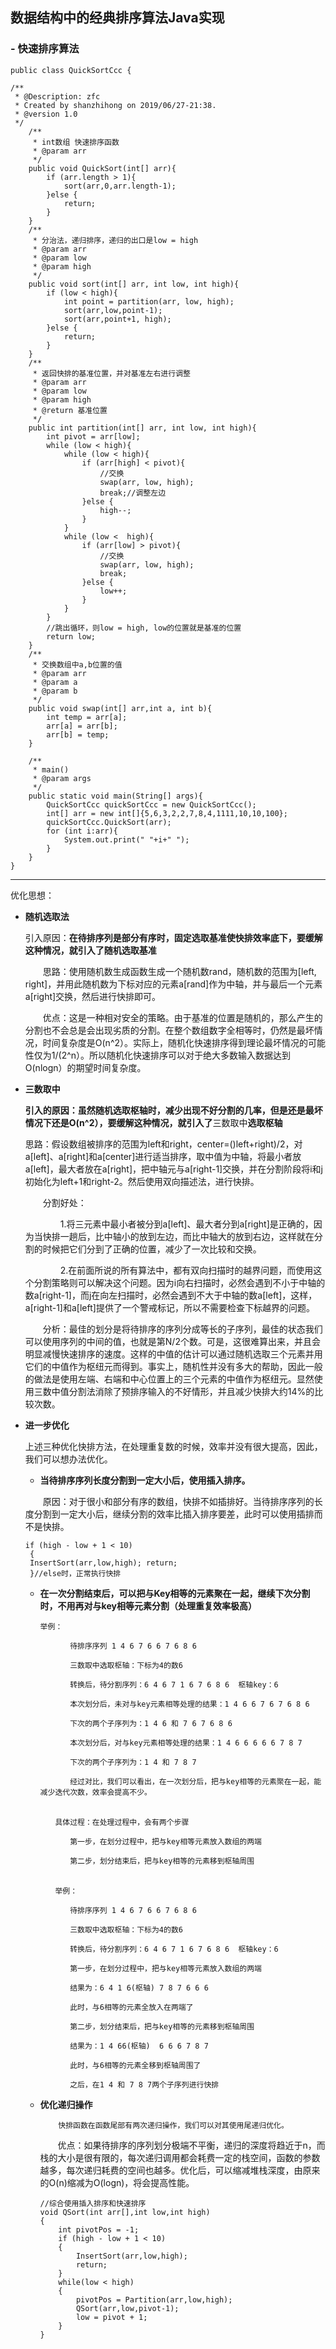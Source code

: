 ## 数据结构中的经典排序算法Java实现

### - 快速排序算法

```
public class QuickSortCcc {

/**
 * @Description: zfc
 * Created by shanzhihong on 2019/06/27-21:38.
 * @version 1.0
 */
    /**
     * int数组 快速排序函数
     * @param arr
     */
    public void QuickSort(int[] arr){
        if (arr.length > 1){
            sort(arr,0,arr.length-1);
        }else {
            return;
        }
    }
    /**
     * 分治法，递归排序，递归的出口是low = high
     * @param arr
     * @param low
     * @param high
     */
    public void sort(int[] arr, int low, int high){
        if (low < high){
            int point = partition(arr, low, high);
            sort(arr,low,point-1);
            sort(arr,point+1, high);
        }else {
            return;
        }
    }
    /**
     * 返回快排的基准位置，并对基准左右进行调整
     * @param arr
     * @param low
     * @param high
     * @return 基准位置
     */
    public int partition(int[] arr, int low, int high){
        int pivot = arr[low];
        while (low < high){
            while (low < high){
                if (arr[high] < pivot){
                    //交换
                    swap(arr, low, high);
                    break;//调整左边
                }else {
                    high--;
                }
            }
            while (low <  high){
                if (arr[low] > pivot){
                    //交换
                    swap(arr, low, high);
                    break;
                }else {
                    low++;
                }
            }
        }
        //跳出循环，则low = high, low的位置就是基准的位置
        return low;
    }
    /**
     * 交换数组中a,b位置的值
     * @param arr
     * @param a
     * @param b
     */
    public void swap(int[] arr,int a, int b){
        int temp = arr[a];
        arr[a] = arr[b];
        arr[b] = temp;
    }

    /**
     * main()
     * @param args
     */
    public static void main(String[] args){
        QuickSortCcc quickSortCcc = new QuickSortCcc();
        int[] arr = new int[]{5,6,3,2,2,7,8,4,1111,10,10,100};
        quickSortCcc.QuickSort(arr);
        for (int i:arr){
            System.out.print(" "+i+" ");
        }
    }
}
```

----

优化思想：

- **随机选取法**
  
  引入原因：**在待排序列是部分有序时，固定选取基准使快排效率底下，要缓解这种情况，就引入了随机选取基准**
  
  　　思路：使用随机数生成函数生成一个随机数rand，随机数的范围为[left, right]，并用此随机数为下标对应的元素a[rand]作为中轴，并与最后一个元素a[right]交换，然后进行快排即可。
  
  　　优点：这是一种相对安全的策略。由于基准的位置是随机的，那么产生的分割也不会总是会出现劣质的分割。在整个数组数字全相等时，仍然是最坏情况，时间复杂度是O(n^2）。实际上，随机化快速排序得到理论最坏情况的可能性仅为1/(2^n）。所以随机化快速排序可以对于绝大多数输入数据达到O(nlogn）的期望时间复杂度。

- **三数取中**
  
  **引入的原因：虽然随机选取枢轴时，减少出现不好分割的几率，但是还是最坏情况下还是O(n^2），要缓解这种情况，就引入了**三数取中**选取枢轴**
  
  思路：假设数组被排序的范围为left和right，center=()left+right)/2，对a[left]、a[right]和a[center]进行适当排序，取中值为中轴，将最小者放a[left]，最大者放在a[right]，把中轴元与a[right-1]交换，并在分割阶段将i和j初始化为left+1和right-2。然后使用双向描述法，进行快排。
  
  　　分割好处：　　　　　　
  
  　　　　1.将三元素中最小者被分到a[left]、最大者分到a[right]是正确的，因为当快排一趟后，比中轴小的放到左边，而比中轴大的放到右边，这样就在分割的时候把它们分到了正确的位置，减少了一次比较和交换。
  
  　　　　2.在前面所说的所有算法中，都有双向扫描时的越界问题，而使用这个分割策略则可以解决这个问题。因为i向右扫描时，必然会遇到不小于中轴的数a[right-1]，而j在向左扫描时，必然会遇到不大于中轴的数a[left]，这样，a[right-1]和a[left]提供了一个警戒标记，所以不需要检查下标越界的问题。
  
  　　分析：最佳的划分是将待排序的序列分成等长的子序列，最佳的状态我们可以使用序列的中间的值，也就是第N/2个数。可是，这很难算出来，并且会明显减慢快速排序的速度。这样的中值的估计可以通过随机选取三个元素并用它们的中值作为枢纽元而得到。事实上，随机性并没有多大的帮助，因此一般的做法是使用左端、右端和中心位置上的三个元素的中值作为枢纽元。显然使用三数中值分割法消除了预排序输入的不好情形，并且减少快排大约14%的比较次数。

- **进一步优化**
  
  上述三种优化快排方法，在处理重复数的时候，效率并没有很大提高，因此，我们可以想办法优化。
  
  - **当待排序序列长度分割到一定大小后，使用插入排序。**
  
  　　原因：对于很小和部分有序的数组，快排不如插排好。当待排序序列的长度分割到一定大小后，继续分割的效率比插入排序要差，此时可以使用插排而不是快排。
  
  ```
  if (high - low + 1 < 10)
   {
   InsertSort(arr,low,high); return;
   }//else时，正常执行快排
  ```
  
  - **在一次分割结束后，可以把与Key相等的元素聚在一起，继续下次分割时，不用再对与key相等元素分割（处理重复效率极高）**
    
    ```
    举例：

    　　　　待排序序列 1 4 6 7 6 6 7 6 8 6

    　　　　三数取中选取枢轴：下标为4的数6

    　　　　转换后，待分割序列：6 4 6 7 1 6 7 6 8 6  枢轴key：6

    　　　　本次划分后，未对与key元素相等处理的结果：1 4 6 6 7 6 7 6 8 6

    　　　　下次的两个子序列为：1 4 6 和 7 6 7 6 8 6

    　　　　本次划分后，对与key元素相等处理的结果：1 4 6 6 6 6 6 7 8 7

    　　　　下次的两个子序列为：1 4 和 7 8 7

    　　　　经过对比，我们可以看出，在一次划分后，把与key相等的元素聚在一起，能减少迭代次数，效率会提高不少。
    　　　　

    　　具体过程：在处理过程中，会有两个步骤

    　　　　第一步，在划分过程中，把与key相等元素放入数组的两端

    　　　　第二步，划分结束后，把与key相等的元素移到枢轴周围
    　　　　

    　　举例：

    　　　　待排序序列 1 4 6 7 6 6 7 6 8 6

    　　　　三数取中选取枢轴：下标为4的数6

    　　　　转换后，待分割序列：6 4 6 7 1 6 7 6 8 6  枢轴key：6

    　　　　第一步，在划分过程中，把与key相等元素放入数组的两端

    　　　　结果为：6 4 1 6(枢轴) 7 8 7 6 6 6

    　　　　此时，与6相等的元素全放入在两端了

    　　　　第二步，划分结束后，把与key相等的元素移到枢轴周围

    　　　　结果为：1 4 66(枢轴)  6 6 6 7 8 7

    　　　　此时，与6相等的元素全移到枢轴周围了

    　　　　之后，在1 4 和 7 8 7两个子序列进行快排
    ```
  
  - **优化递归操作**
    
            快排函数在函数尾部有两次递归操作，我们可以对其使用尾递归优化。
    
    　　优点：如果待排序的序列划分极端不平衡，递归的深度将趋近于n，而栈的大小是很有限的，每次递归调用都会耗费一定的栈空间，函数的参数越多，每次递归耗费的空间也越多。优化后，可以缩减堆栈深度，由原来的O(n)缩减为O(logn)，将会提高性能。
    
    ```
    //综合使用插入排序和快速排序
    void QSort(int arr[],int low,int high)  
    {   
        int pivotPos = -1;  
        if (high - low + 1 < 10)  
        {  
            InsertSort(arr,low,high);  
            return;  
        }  
        while(low < high)  
        {  
            pivotPos = Partition(arr,low,high);  
            QSort(arr,low,pivot-1);  
            low = pivot + 1;  
        }  
    }
    ```
    
    
